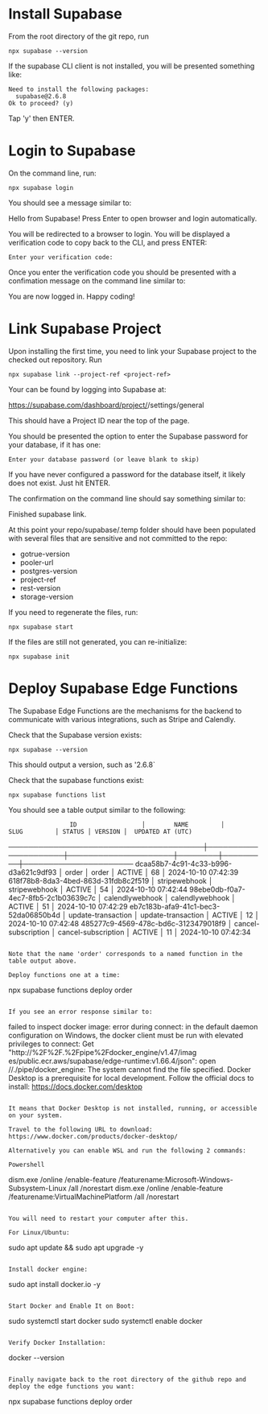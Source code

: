 # Install Supabase

From the root directory of the git repo, run

```
npx supabase --version
```

If the supabase CLI client is not installed, you will be presented something like:

```
Need to install the following packages:
  supabase@2.6.8
Ok to proceed? (y)
```

Tap 'y' then ENTER.

# Login to Supabase

On the command line, run:

```
npx supabase login
```

You should see a message similar to:

Hello from Supabase! Press Enter to open browser and login automatically.

You will be redirected to a browser to login. You will be displayed a verification code to copy back to the CLI, and press ENTER:


```
Enter your verification code:
```

Once you enter the verification code you should be presented with a confimation message on the command line similar to:

You are now logged in. Happy coding!

# Link Supabase Project

Upon installing the first time, you need to link your Supabase project to the checked out repository. Run

```
npx supabase link --project-ref <project-ref>
```

Your <project-ref> can be found by logging into Supabase at:

https://supabase.com/dashboard/project/<your-project>/settings/general

This should have a Project ID near the top of the page.

You should be presented the option to enter the Supabase password for your database, if it has one:

```
Enter your database password (or leave blank to skip)
```

If you have never configured a password for the database itself, it likely does not exist. Just hit ENTER.

The confirmation on the command line should say something similar to:

Finished supabase link.

At this point your repo/supabase/.temp folder should have been populated with several files that are sensitive and not committed to the repo:

- gotrue-version
- pooler-url
- postgres-version
- project-ref
- rest-version
- storage-version

If you need to regenerate the files, run:

```
npx supabase start
```

If the files are still not generated, you can re-initialize:

```
npx supabase init
```

# Deploy Supabase Edge Functions

The Supabase Edge Functions are the mechanisms for the backend to communicate with various integrations, such as Stripe and Calendly.

Check that the Supabase version exists:

```
npx supabase --version
```

This should output a version, such as '2.6.8`

Check that the supabase functions exist:

```
npx supabase functions list
```

You should see a table output similar to the following:

                     ID                  │        NAME         │        SLUG         │ STATUS │ VERSION │  UPDATED AT (UTC)
  ───────────────────────────────────────┼─────────────────────┼─────────────────────┼────────┼─────────┼──────────────────────
    dcaa58b7-4c91-4c33-b996-d3a621c9df93 │ order               │ order               │ ACTIVE │      68 │ 2024-10-10 07:42:39
    618f78b8-8da3-4bed-863d-31fdb8c2f519 │ stripewebhook       │ stripewebhook       │ ACTIVE │      54 │ 2024-10-10 07:42:44
    98ebe0db-f0a7-4ec7-8fb5-2c1b03639c7c │ calendlywebhook     │ calendlywebhook     │ ACTIVE │      51 │ 2024-10-10 07:42:29
    eb7c183b-afa9-41c1-bec3-52da06850b4d │ update-transaction  │ update-transaction  │ ACTIVE │      12 │ 2024-10-10 07:42:48
    485277c9-4569-478c-bd6c-3123479018f9 │ cancel-subscription │ cancel-subscription │ ACTIVE │      11 │ 2024-10-10 07:42:34
```

Note that the name 'order' corresponds to a named function in the table output above.

Deploy functions one at a time:

```
npx supabase functions deploy order
```

If you see an error response similar to:

```
failed to inspect docker image: error during connect: in the default daemon configuration on Windows, the docker client must be run with elevated privileges to connect: Get "http://%2F%2F.%2Fpipe%2Fdocker_engine/v1.47/imag
es/public.ecr.aws/supabase/edge-runtime:v1.66.4/json": open //./pipe/docker_engine: The system cannot find the file specified.
Docker Desktop is a prerequisite for local development. Follow the official docs to install: https://docs.docker.com/desktop
```

It means that Docker Desktop is not installed, running, or accessible on your system.

Travel to the following URL to download: https://www.docker.com/products/docker-desktop/

Alternatively you can enable WSL and run the following 2 commands:

Powershell
```
dism.exe /online /enable-feature /featurename:Microsoft-Windows-Subsystem-Linux /all /norestart
dism.exe /online /enable-feature /featurename:VirtualMachinePlatform /all /norestart
```

You will need to restart your computer after this.

For Linux/Ubuntu:

```
sudo apt update && sudo apt upgrade -y
```

Install docker engine:

```
sudo apt install docker.io -y
```

Start Docker and Enable It on Boot:

```
sudo systemctl start docker
sudo systemctl enable docker
```

Verify Docker Installation:

```
docker --version
```

Finally navigate back to the root directory of the github repo and deploy the edge functions you want:

```
npx supabase functions deploy order
```

